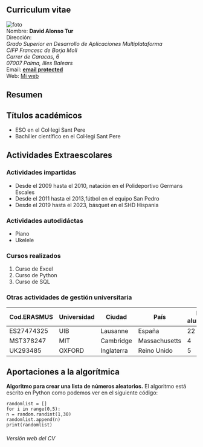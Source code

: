 ## Curriculum vitae
![foto](https://i.redd.it/vp8j6k67ywb31.jpg)  
Nombre: **David Alonso Tur**  
Dirección:  
_Grado Superior en Desarrollo de Aplicaciones   Multiplataforma_  
_CIFP Francesc de Borja Moll_  
_Carrer de Caracas, 6_  
_07007 Palma, Illes Balears_  
Email: [**email protected**](davidalonsotur@gmail.com)  
Web: [Mi web](https://www.youtube.com/watch?v=dQw4w9WgXcQ)
## Resumen
## Títulos académicos 
- ESO en el Col·legi Sant Pere 
- Bachiller científico en el Col·legi Sant Pere 

## Actividades Extraescolares  
### Actividades impartidas 
- Desde el 2009 hasta el 2010, natación en el Polideportivo Germans Escales
- Desde el 2011 hasta el 2013,fútbol en el equipo San Pedro 
- Desde el 2019 hasta el 2023, básquet en el SHD Hispania 

### Actividades autodidáctas
- Piano
- Ukelele 

### Cursos realizados 
1. Curso de Excel 
2. Curso de Python
3. Curso de SQL 

### Otras actividades de gestión universitaria

| **Cod.ERASMUS** | **Universidad** | **Ciudad** | **País** | **Nº alumnos** |
| ------ | ------ | ------ | ------ | ------ |
| ES27474325 | UIB | Lausanne | España | 22 |
| MST378247 | MIT | Cambridge | Massachusetts | 4 |
| UK293485 | OXFORD | Inglaterra | Reino Unido | 5 |

## Aportaciones a la algorítmica 
**Algoritmo para crear una lista de números aleatorios.** El algoritmo está escrito en Python como podemos ver en el siguiente código:
```import random
randomlist = []
for i in range(0,5):
n = random.randint(1,30)
randomlist.append(n)
print(randomlist)
```

###### _Versión web del CV_
